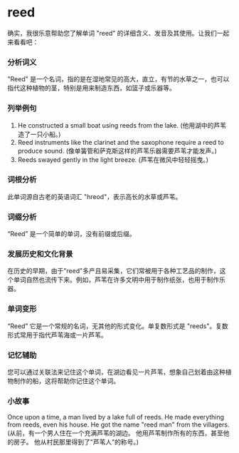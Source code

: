 # reed

确实，我很乐意帮助您了解单词 "reed" 的详细含义、发音及其使用。让我们一起来看看吧：

  

### 分析词义

  

"Reed" 是一个名词，指的是在湿地常见的高大，直立，有节的水草之一，也可以指代这种植物的茎，特别是用来制造东西，如篮子或乐器等。

  

### 列举例句

  

1.  He constructed a small boat using reeds from the lake. (他用湖中的芦苇造了一只小船。)
2.  Reed instruments like the clarinet and the saxophone require a reed to produce sound. (像单簧管和萨克斯这样的芦苇乐器需要芦苇才能发声。)
3.  Reeds swayed gently in the light breeze. (芦苇在微风中轻轻摇曳。)

  

### 词根分析

  

此单词源自古老的英语词汇 "hreod"，表示高长的水草或芦苇。

  

### 词缀分析

  

“Reed” 是一个简单的单词，没有前缀或后缀。

  

### 发展历史和文化背景

  

在历史的早期，由于"reed"多产且易采集，它们常被用于各种工艺品的制作，这个单词自然也流传下来。例如，芦苇在许多文明中用于制作纸张，也用于制作乐器。

  

### 单词变形

  

“Reed” 它是一个常规的名词，无其他的形式变化。单复数形式是 "reeds"。复数形式常用于指代芦苇海或一片芦苇。

  

### 记忆辅助

  

您可以通过关联法来记住这个单词，在湖边看见一片芦苇，想象自己划着由这种植物制作的船，这将帮助你记住这个单词。

  

### 小故事

  

Once upon a time, a man lived by a lake full of reeds. He made everything from reeds, even his house. He got the name "reed man" from the villagers. (从前，有一个男人住在一个充满芦苇的湖边。 他用芦苇制作所有的东西，甚至他的房子。 他从村民那里得到了"芦苇人"的称号。)
